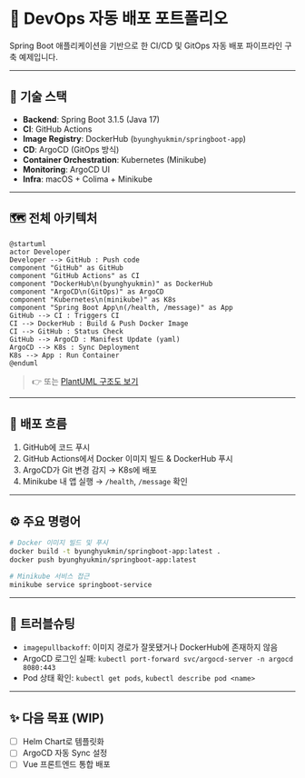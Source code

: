 # 🚀 DevOps 자동 배포 포트폴리오

Spring Boot 애플리케이션을 기반으로 한 CI/CD 및 GitOps 자동 배포 파이프라인 구축 예제입니다.

---

## 📌 기술 스택

- **Backend**: Spring Boot 3.1.5 (Java 17)
- **CI**: GitHub Actions
- **Image Registry**: DockerHub (`byunghyukmin/springboot-app`)
- **CD**: ArgoCD (GitOps 방식)
- **Container Orchestration**: Kubernetes (Minikube)
- **Monitoring**: ArgoCD UI
- **Infra**: macOS + Colima + Minikube

---

## 🗺️ 전체 아키텍처

```plantuml
@startuml
actor Developer
Developer --> GitHub : Push code
component "GitHub" as GitHub
component "GitHub Actions" as CI
component "DockerHub\n(byunghyukmin)" as DockerHub
component "ArgoCD\n(GitOps)" as ArgoCD
component "Kubernetes\n(minikube)" as K8s
component "Spring Boot App\n(/health, /message)" as App
GitHub --> CI : Triggers CI
CI --> DockerHub : Build & Push Docker Image
CI --> GitHub : Status Check
GitHub --> ArgoCD : Manifest Update (yaml)
ArgoCD --> K8s : Sync Deployment
K8s --> App : Run Container
@enduml
```

> 👉 또는 [PlantUML 구조도 보기](./devops-architecture.puml)

---

## 🔄 배포 흐름

1. GitHub에 코드 푸시
2. GitHub Actions에서 Docker 이미지 빌드 & DockerHub 푸시
3. ArgoCD가 Git 변경 감지 → K8s에 배포
4. Minikube 내 앱 실행 → `/health`, `/message` 확인

---

## ⚙️ 주요 명령어

```bash
# Docker 이미지 빌드 및 푸시
docker build -t byunghyukmin/springboot-app:latest .
docker push byunghyukmin/springboot-app:latest

# Minikube 서비스 접근
minikube service springboot-service
```

---

## 🧩 트러블슈팅

- `imagepullbackoff`: 이미지 경로가 잘못됐거나 DockerHub에 존재하지 않음
- ArgoCD 로그인 실패: `kubectl port-forward svc/argocd-server -n argocd 8080:443`
- Pod 상태 확인: `kubectl get pods`, `kubectl describe pod <name>`

---

## ✨ 다음 목표 (WIP)

- [ ] Helm Chart로 템플릿화
- [ ] ArgoCD 자동 Sync 설정
- [ ] Vue 프론트엔드 통합 배포
